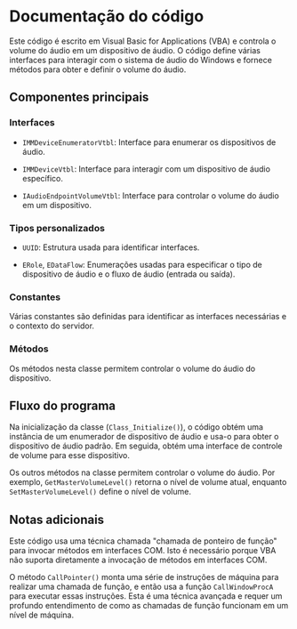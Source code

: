 # Documentação do código

Este código é escrito em Visual Basic for Applications (VBA) e controla o volume do áudio em um dispositivo de áudio. O código define várias interfaces para interagir com o sistema de áudio do Windows e fornece métodos para obter e definir o volume do áudio.

## Componentes principais

### Interfaces

- `IMMDeviceEnumeratorVtbl`: Interface para enumerar os dispositivos de áudio.

- `IMMDeviceVtbl`: Interface para interagir com um dispositivo de áudio específico.

- `IAudioEndpointVolumeVtbl`: Interface para controlar o volume do áudio em um dispositivo.

### Tipos personalizados

- `UUID`: Estrutura usada para identificar interfaces.

- `ERole`, `EDataFlow`: Enumerações usadas para especificar o tipo de dispositivo de áudio e o fluxo de áudio (entrada ou saída).

### Constantes

Várias constantes são definidas para identificar as interfaces necessárias e o contexto do servidor.

### Métodos

Os métodos nesta classe permitem controlar o volume do áudio do dispositivo. 

## Fluxo do programa

Na inicialização da classe (`Class_Initialize()`), o código obtém uma instância de um enumerador de dispositivo de áudio e usa-o para obter o dispositivo de áudio padrão. Em seguida, obtém uma interface de controle de volume para esse dispositivo.

Os outros métodos na classe permitem controlar o volume do áudio. Por exemplo, `GetMasterVolumeLevel()` retorna o nível de volume atual, enquanto `SetMasterVolumeLevel()` define o nível de volume.

## Notas adicionais

Este código usa uma técnica chamada "chamada de ponteiro de função" para invocar métodos em interfaces COM. Isto é necessário porque VBA não suporta diretamente a invocação de métodos em interfaces COM. 

O método `CallPointer()` monta uma série de instruções de máquina para realizar uma chamada de função, e então usa a função `CallWindowProcA` para executar essas instruções. Esta é uma técnica avançada e requer um profundo entendimento de como as chamadas de função funcionam em um nível de máquina.
